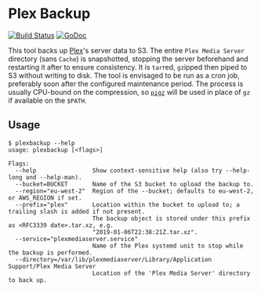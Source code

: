# Plex Backup

[![Build Status](https://travis-ci.org/gebn/plexbackup.svg?branch=master)](https://travis-ci.org/gebn/plexbackup)
[![GoDoc](https://godoc.org/github.com/gebn/plexbackup?status.svg)](https://godoc.org/github.com/gebn/plexbackup)

This tool backs up [Plex](https://www.plex.tv)'s server data to S3.
The entire `Plex Media Server` directory (sans `Cache`) is snapshotted, stopping the server beforehand and restarting it after to ensure consistency.
It is `tar`red, `gz`ipped then piped to S3 without writing to disk.
The tool is envisaged to be run as a cron job, preferably soon after the configured maintenance period.
The process is usually CPU-bound on the compression, so [`pigz`](https://zlib.net/pigz/) will be used in place of `gz` if available on the `$PATH`.

## Usage

    $ plexbackup --help
    usage: plexbackup [<flags>]

    Flags:
      --help                Show context-sensitive help (also try --help-long and --help-man).
      --bucket=BUCKET       Name of the S3 bucket to upload the backup to.
      --region="eu-west-2"  Region of the --bucket; defaults to eu-west-2, or AWS_REGION if set.
      --prefix="plex"       Location within the bucket to upload to; a trailing slash is added if not present.
                            The backup object is stored under this prefix as <RFC3339 date>.tar.xz, e.g.
                            "2019-01-06T22:38:21Z.tar.xz".
      --service="plexmediaserver.service"  
                            Name of the Plex systemd unit to stop while the backup is performed.
      --directory=/var/lib/plexmediaserver/Library/Application Support/Plex Media Server
                            Location of the 'Plex Media Server' directory to back up.
